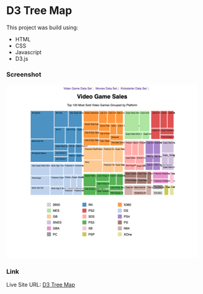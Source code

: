 # D3 Tree Map
This project was build using:
 - HTML
 - CSS
 - Javascript
 - D3.js

### Screenshot
![](./screenshot.png)

### Link
Live Site URL: [D3 Tree Map](https://tomwf.github.io/FCC-treemap-diagram/)

